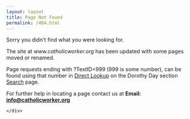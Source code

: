 ```yaml
---
layout: layout
title: Page Not Found
permalink: /404.html
---
```



<div class="row">
	<div class="col-md-8">
<p>Sorry you didn't find what you were looking for.</p>

<p>The site at <i>www.catholicworker.org</i> has been updated with some pages moved or renamed.</p>

<p>Page requests ending with ?TextID=999 (999 is some number), can be found using that number in <A HREF="{{ site.baseurl }}dorothyday/search.html">Direct Lookup</a> on the Dorothy Day section <A HREF="{{ site.baseurl }}dorothyday/search.html">Search</a> page. </p>
	
<p>For further help in locating a page contact us at <strong>Email: <a href="mailto:#">info@catholicworker.org</a></strong></p>

	</div>
</div>
	

	
	